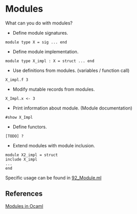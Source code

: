 # Modules
What can you do with modules?

* Define module signatures.  
```
module type X = sig ... end
```
* Define module implementation.  
```
module type X_impl : X = struct ... end
```
* Use definitions from modules. (variables / function call)  
```
X_impl.f 3
```
* Modify mutable records from modules.  
```
X_Impl.x <- 3
```
* Print information about module. (Module documentation)  
```
#show X_Impl
```
* Define functors.  
```
[TODO] ?
```
* Extend modules with module inclusion.  
```
module X2_impl = struct 
include X_impl 
... 
end
```  

Specific usage can be found in [92_Module.ml](../../tests/good/92_Module.ml)

## References
[Modules in Ocaml](https://ocaml.org/learn/tutorials/modules.html)
